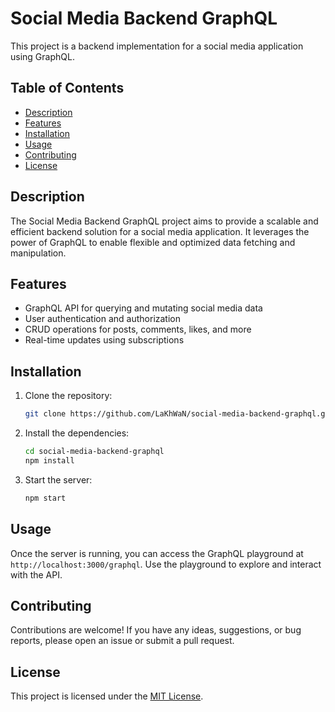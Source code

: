 # Social Media Backend GraphQL

This project is a backend implementation for a social media application using GraphQL.

## Table of Contents

- [Description](#description)
- [Features](#features)
- [Installation](#installation)
- [Usage](#usage)
- [Contributing](#contributing)
- [License](#license)

## Description

The Social Media Backend GraphQL project aims to provide a scalable and efficient backend solution for a social media application. It leverages the power of GraphQL to enable flexible and optimized data fetching and manipulation.

## Features

- GraphQL API for querying and mutating social media data
- User authentication and authorization
- CRUD operations for posts, comments, likes, and more
- Real-time updates using subscriptions

## Installation

1. Clone the repository:

   ```bash
   git clone https://github.com/LaKhWaN/social-media-backend-graphql.git
   ```

2. Install the dependencies:

   ```bash
   cd social-media-backend-graphql
   npm install
   ```

3. Start the server:

   ```bash
   npm start
   ```

## Usage

Once the server is running, you can access the GraphQL playground at `http://localhost:3000/graphql`. Use the playground to explore and interact with the API.

## Contributing

Contributions are welcome! If you have any ideas, suggestions, or bug reports, please open an issue or submit a pull request.

## License

This project is licensed under the [MIT License](LICENSE).
